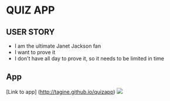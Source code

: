 # QUIZ APP

## USER STORY

- I am the ultimate Janet Jackson fan
- I want to prove it
- I don't have all day to prove it, so it needs to be limited in time

## App
[Link to app] (http://tagine.github.io/quizapp)
![](quizapp.png)


<!-- Notes to self:

+ Activity 20-22 for Local Storage reference (week 04)

Strategy

0- Create a landing page for the quiz itself (include quiz name, subject, welcome, must be responsive)
Click event to start quiz (button, start quiz)

H1, image, bg image, H1 quiz name, welcome


1-  New "page" loads
    First set of questions load
    Timer is counting down
    Submit button

.ready(), ordered list of buttons, correct onclick increases time to timer, incorrect button decreases time from timer

2-  Timer increases or decreases
    New "page" loads with new questions
    Time is counting down
    Submit button

.ready(), ordered list of buttons, correct onclic increases time to timer, incorrect button decreases time from timer

3-  Timer increases or decreases
    New "page" loads with new questions
    Time is counting down
    Submit button

.ready(), ordered list of buttons, correct onclick increases time to timer, incorrect button decreases time from timer

4-  Timer increases or decreases
    New "page" loads with new questions
    Time is counting down
    Submit button

.ready(), ordered list of buttons, correct onclick increases time to timer, incorrect button decreases time from timer

5-  Timer increases or decreases
    New "page" loads with new questions
    Time is counting down
    Submit button

.ready(), ordered list of buttons, correct onclick increases time to timer, incorrect button decreases time from timer

6- Score displayed using timer value, with image


.onClick () is how we add an event listener
.ready() is how we load information after the page loads

"this" is your representation of the scope of the object

//QUIZ CONTENT//

Who produced Janet Jackson's first LP?

a. Larry Levan
b. Giorgio Moroder
c. Timbaland
d. Prince

What was the name of Janet's first LP?

a. Dream Street
b. Control
c. The Velvet Rope
d. Janet


How many albums has Janet released?

a. 4
b. 9
c. 11
d. 20


Where is Janet Jackson from?

a. Philadelphia, PA
b. Skokie, IL
c. Gary, IN
d. Beaverton, OR


What soundtrack was Janet Jackson's music featured on?

a. The Nutty Professor
b. Die Hard
c. Armageddon
d. Face Off


 -->
